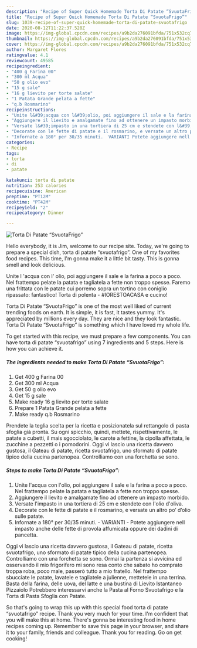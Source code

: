 ```yaml
---
description: "Recipe of Super Quick Homemade Torta Di Patate “SvuotaFrigo”"
title: "Recipe of Super Quick Homemade Torta Di Patate “SvuotaFrigo”"
slug: 1039-recipe-of-super-quick-homemade-torta-di-patate-svuotafrigo
date: 2020-08-12T11:22:37.528Z
image: https://img-global.cpcdn.com/recipes/a9b2da276091bfda/751x532cq70/torta-di-patate-svuotafrigo-recipe-main-photo.jpg
thumbnail: https://img-global.cpcdn.com/recipes/a9b2da276091bfda/751x532cq70/torta-di-patate-svuotafrigo-recipe-main-photo.jpg
cover: https://img-global.cpcdn.com/recipes/a9b2da276091bfda/751x532cq70/torta-di-patate-svuotafrigo-recipe-main-photo.jpg
author: Margaret Flores
ratingvalue: 4.1
reviewcount: 49585
recipeingredient:
- "400 g Farina 00"
- "300 ml Acqua"
- "50 g olio evo"
- "15 g sale"
- "16 g lievito per torte salate"
- "1 Patata Grande pelata a fette"
- "q.b Rosmarino"
recipeinstructions:
- "Unite l&#39;acqua con l&#39;olio, poi aggiungere il sale e la farina a poco a poco. Nel frattempo pelate la patata e tagliatela a fette non troppo spesse."
- "Aggiungere il lievito e amalgamate fino ad ottenere un impasto morbido."
- "Versate l&#39;impasto in una tortiera di 25 cm e stendete con l&#39;olio d&#39;oliva."
- "Decorate con le fette di patate e il rosmarino, e versate un altro po’ d’olio sulle patate."
- "Infornate a 180° per 30/35 minuti.  VARIANTI Potete aggiungere nell impasto anche delle fette di provola affumicata oppure dei dadini di pancetta."
categories:
- Recipe
tags:
- torta
- di
- patate

katakunci: torta di patate 
nutrition: 253 calories
recipecuisine: American
preptime: "PT12M"
cooktime: "PT42M"
recipeyield: "2"
recipecategory: Dinner

---
```



![Torta Di Patate “SvuotaFrigo”](https://img-global.cpcdn.com/recipes/a9b2da276091bfda/751x532cq70/torta-di-patate-svuotafrigo-recipe-main-photo.jpg)

Hello everybody, it is Jim, welcome to our recipe site. Today, we're going to prepare a special dish, torta di patate “svuotafrigo”. One of my favorites food recipes. This time, I'm gonna make it a little bit tasty. This is gonna smell and look delicious.

Unite l &#39;acqua con l&#39; olio, poi aggiungere il sale e la farina a poco a poco. Nel frattempo pelate la patata e tagliatela a fette non troppo spesse. Faremo una frittata con le patate cui porremo sopra un tortino con coniglio ripassato: fantastico! Torta di polenta - #IORESTOACASA e cucino!

Torta Di Patate “SvuotaFrigo” is one of the most well liked of current trending foods on earth. It is simple, it is fast, it tastes yummy. It's appreciated by millions every day. They are nice and they look fantastic. Torta Di Patate “SvuotaFrigo” is something which I have loved my whole life.


To get started with this recipe, we must prepare a few components. You can have torta di patate “svuotafrigo” using 7 ingredients and 5 steps. Here is how you can achieve it.

<!--inarticleads1-->

##### The ingredients needed to make Torta Di Patate “SvuotaFrigo”:

1. Get 400 g Farina 00
1. Get 300 ml Acqua
1. Get 50 g olio evo
1. Get 15 g sale
1. Make ready 16 g lievito per torte salate
1. Prepare 1 Patata Grande pelata a fette
1. Make ready q.b Rosmarino


Prendete la teglia scelta per la ricetta e posizionatela sul rettangolo di pasta sfoglia già pronta. Su ogni spicchio, quindi, mettete, rispettivamente, le patate a cubetti, il mais sgocciolato, le carote a fettine, la cipolla affettata, le zucchine a pezzetti o i pomodorini. Oggi vi lascio una ricetta davvero gustosa, il Gateau di patate, ricetta svuotafrigo, uno sformato di patate tipico della cucina partenopea. Controlliamo con una forchetta se sono. 

<!--inarticleads2-->

##### Steps to make Torta Di Patate “SvuotaFrigo”:

1. Unite l&#39;acqua con l&#39;olio, poi aggiungere il sale e la farina a poco a poco. Nel frattempo pelate la patata e tagliatela a fette non troppo spesse.
1. Aggiungere il lievito e amalgamate fino ad ottenere un impasto morbido.
1. Versate l&#39;impasto in una tortiera di 25 cm e stendete con l&#39;olio d&#39;oliva.
1. Decorate con le fette di patate e il rosmarino, e versate un altro po’ d’olio sulle patate.
1. Infornate a 180° per 30/35 minuti.  - VARIANTI - Potete aggiungere nell impasto anche delle fette di provola affumicata oppure dei dadini di pancetta.


Oggi vi lascio una ricetta davvero gustosa, il Gateau di patate, ricetta svuotafrigo, uno sformato di patate tipico della cucina partenopea. Controlliamo con una forchetta se sono. Ormai la partenza si avvicina ed osservando il mio frigorifero mi sono resa conto che sabato ho comprato troppa roba, poco male, passerò tutto a mio fratello. Nel frattempo sbucciate le patate, lavatele e tagliatele a julienne, mettetele in una terrina. Basta della farina, delle uova, del latte e una bustina di Lievito Istantaneo Pizzaiolo Potrebbero interessarvi anche la Pasta al Forno Svuotafrigo e la Torta di Pasta Sfoglia con Patate. 

So that's going to wrap this up with this special food torta di patate “svuotafrigo” recipe. Thank you very much for your time. I'm confident that you will make this at home. There's gonna be interesting food in home recipes coming up. Remember to save this page in your browser, and share it to your family, friends and colleague. Thank you for reading. Go on get cooking!
